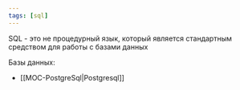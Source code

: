```yaml
---
tags: [sql]
---
```


SQL - это не процедурный язык, который является стандартным средством для работы с базами данных 


Базы данных:
- [[MOC-PostgreSql|Postgresql]]


